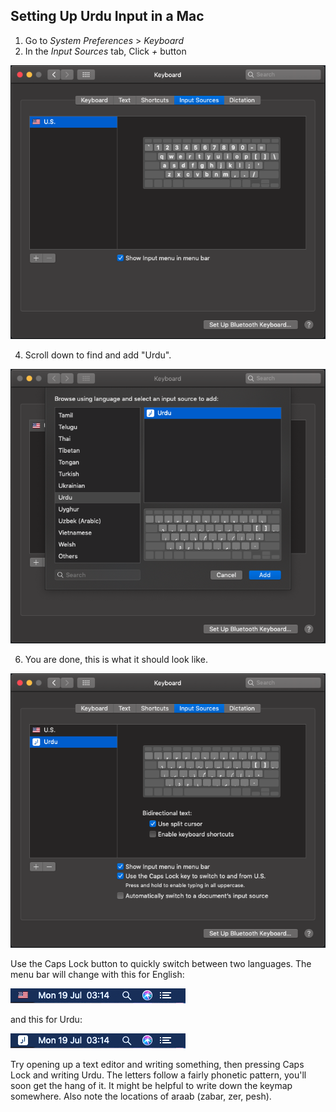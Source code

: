 ## Setting Up Urdu Input in a Mac

1. Go to *System Preferences* > *Keyboard*
2. In the *Input Sources* tab, Click *+* button

![Input Sources](img/mac_input_tut/before.png)

4. Scroll down to find and add "Urdu".

![Adding Urdu](img/mac_input_tut/adding.png)

6. You are done, this is what it should look like.

![Finished](img/mac_input_tut/added.png)

Use the Caps Lock button to quickly switch between two languages. The menu bar will change with this for English:

![English Menu Bar](img/mac_input_tut/eng_bar.png)

and this for Urdu:

![Urdu Menu Bar](img/mac_input_tut/urdu_bar.png)

Try opening up a text editor and writing something, then pressing Caps Lock and writing Urdu. The letters follow a fairly phonetic pattern, you'll soon get the hang of it. It might be helpful to write down the keymap somewhere. Also note the locations of araab (zabar, zer, pesh).
